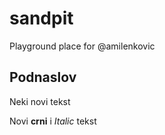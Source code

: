 # sandpit
Playground place for @amilenkovic
## Podnaslov
Neki novi tekst

Novi **crni** i _Italic_ tekst

